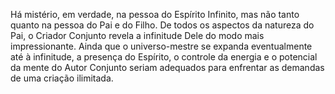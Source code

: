 ﻿Há mistério, em verdade, na pessoa do Espírito Infinito, mas não tanto quanto na pessoa do Pai e do Filho. De todos os aspectos da natureza do Pai, o Criador Conjunto revela a infinitude Dele do modo mais impressionante. Ainda que o universo-mestre se expanda eventualmente até à infinitude, a presença do Espírito, o controle da energia e o potencial da mente do Autor Conjunto seriam adequados para enfrentar as demandas de uma criação ilimitada.